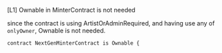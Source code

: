 [L1] Ownable in MinterContract is not needed

since the contract is using ArtistOrAdminRequired, and having use any of `onlyOwner`, Ownable is not needed.

```solidity
contract NextGenMinterContract is Ownable {
```